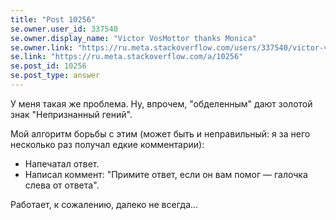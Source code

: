 ```yaml
---
title: "Post 10256"
se.owner.user_id: 337540
se.owner.display_name: "Victor VosMottor thanks Monica"
se.owner.link: "https://ru.meta.stackoverflow.com/users/337540/victor-vosmottor-thanks-monica"
se.link: "https://ru.meta.stackoverflow.com/a/10256"
se.post_id: 10256
se.post_type: answer
---
```

<p>У меня такая же проблема. Ну, впрочем, "обделенным" дают золотой знак "Непризнанный гений". </p>

<p>Мой алгоритм борьбы с этим (может быть и неправильный: я за него несколько раз получал едкие  комментарии):</p>

<ul>
<li>Напечатал ответ.</li>
<li>Написал коммент: "Примите ответ, если он вам помог — галочка слева от ответа".</li>
</ul>

<p>Работает, к сожалению, далеко не всегда...</p>
